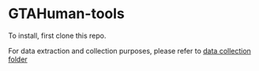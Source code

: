 # GTAHuman-tools

To install, first clone this repo.

For data extraction and collection purposes, please refer to [data collection folder](collection)
